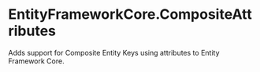# EntityFrameworkCore.CompositeAttributes
Adds support for Composite Entity Keys using attributes to Entity Framework Core.
